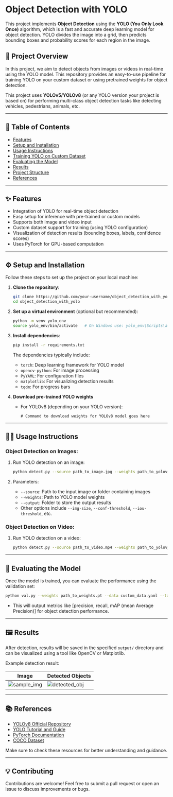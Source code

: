 # Object Detection with YOLO

This project implements **Object Detection** using the **YOLO (You Only Look Once)** algorithm, which is a fast and accurate deep learning model for object detection. YOLO divides the image into a grid, then predicts bounding boxes and probability scores for each region in the image.

## 🚀 **Project Overview**

In this project, we aim to detect objects from images or videos in real-time using the YOLO model. This repository provides an easy-to-use pipeline for training YOLO on your custom dataset or using pretrained weights for object detection.

This project uses **YOLOv5/YOLOv8** (or any YOLO version your project is based on) for performing multi-class object detection tasks like detecting vehicles, pedestrians, animals, etc.

---

## 📝 **Table of Contents**

- [Features](#features)
- [Setup and Installation](#setup-and-installation)
- [Usage Instructions](#usage-instructions)
- [Training YOLO on Custom Dataset](#training-yolo-on-custom-dataset)
- [Evaluating the Model](#evaluating-the-model)
- [Results](#results)
- [Project Structure](#project-structure)
- [References](#references)

---

## ✨ **Features**

- Integration of YOLO for real-time object detection
- Easy setup for inference with pre-trained or custom models
- Supports both image and video input
- Custom dataset support for training (using YOLO configuration)
- Visualization of detection results (bounding boxes, labels, confidence scores)
- Uses PyTorch for GPU-based computation

---

## ⚙️ **Setup and Installation**

Follow these steps to set up the project on your local machine:

1. **Clone the repository**:
    ```bash
    git clone https://github.com/your-username/object_detection_with_yolo.git
    cd object_detection_with_yolo
    ```

2. **Set up a virtual environment** (optional but recommended):
    ```bash
    python -m venv yolo_env
    source yolo_env/bin/activate   # On Windows use: yolo_env\Scripts\activate
    ```

3. **Install dependencies**:
    ```bash
    pip install -r requirements.txt
    ```

   The dependencies typically include:
    - `torch`: Deep learning framework for YOLO model
    - `opencv-python`: For image processing
    - `PyYAML`: For configuration files
    - `matplotlib`: For visualizing detection results
    - `tqdm`: For progress bars

4. **Download pre-trained YOLO weights**
    - For YOLOv8 (depending on your YOLO version):
        ```shell
        # Command to download weights for YOLOv8 model goes here
        ```

---

## 🧑‍💻 **Usage Instructions**

### Object Detection on Images:

1. Run YOLO detection on an image:
    ```bash
    python detect.py --source path_to_image.jpg --weights path_to_yolov_weights.pt --output output_folder
    ```

2. Parameters:
    - `--source`: Path to the input image or folder containing images
    - `--weights`: Path to YOLO model weights
    - `--output`: Folder to store the output results
    - Other options include `--img-size`, `--conf-threshold`, `--iou-threshold`, etc.

### Object Detection on Video:

1. Run YOLO detection on a video:
    ```bash
    python detect.py --source path_to_video.mp4 --weights path_to_yolov_weights.pt --output output_folder
    ```

---


## 🧮 **Evaluating the Model**

Once the model is trained, you can evaluate the performance using the validation set:

```bash
python val.py --weights path_to_weights.pt --data custom_data.yaml --task test
```

- This will output metrics like [precision, recall, mAP (mean Average Precision)] for object detection performance.

---

## 🖼️ **Results**

After detection, results will be saved in the specified `output/` directory and can be visualized using a tool like OpenCV or Matplotlib.

Example detection result:

| Image | Detected Objects |
|-------|------------------|
| ![sample_img](docs/sample_image.png) | ![detected_obj](docs/detection_output.png) |


---


## 📚 **References**

- [YOLOv8 Official Repository](https://github.com/ultralytics/ultralytics/blob/main/docs/en/models/yolov8.md)
- [YOLO Tutorial and Guide](https://www.learnopencv.com/)
- [PyTorch Documentation](https://pytorch.org/docs/)
- [COCO Dataset](https://cocodataset.org/#home)

Make sure to check these resources for better understanding and guidance.

---

## 💡 **Contributing**

Contributions are welcome! Feel free to submit a pull request or open an issue to discuss improvements or bugs.
